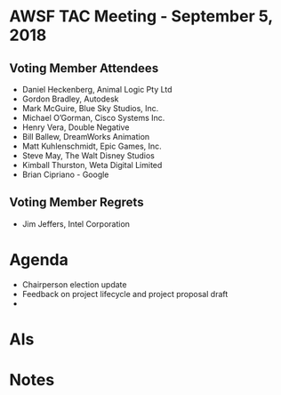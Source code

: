 # AWSF TAC Meeting - September 5, 2018

## Voting Member Attendees

- Daniel Heckenberg, Animal Logic Pty Ltd
- Gordon Bradley, Autodesk
- Mark McGuire, Blue Sky Studios, Inc.
- Michael O’Gorman, Cisco Systems Inc.
- Henry Vera, Double Negative
- Bill Ballew, DreamWorks Animation
- Matt Kuhlenschmidt, Epic Games, Inc.
- Steve May, The Walt Disney Studios
- Kimball Thurston, Weta Digital Limited
- Brian Cipriano - Google

## Voting Member Regrets

- Jim Jeffers, Intel Corporation

# Agenda

- Chairperson election update
- Feedback on project lifecycle and project proposal draft
-

# AIs

# Notes
